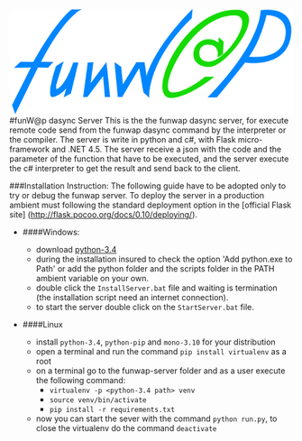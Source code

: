 ![alt text](public/fun_logo.jpg)
#funW@p dasync Server
This is the the funwap dasync server, for execute remote code send from the funwap dasync command by the interpreter or the compiler. The server is write in python and c#, with Flask micro-framework and .NET 4.5. The server receive a json with the code and the parameter of the function that have to be executed, and the server execute the c# interpreter to get the result and send back to the client. 

###Installation Instruction:
The following guide have to be adopted only to try or debug the funwap server. To deploy the server in a production ambient must following the standard deployment option in the [official Flask site] (http://flask.pocoo.org/docs/0.10/deploying/).
- ####Windows:
  - download [python-3.4](https://www.python.org/ftp/python/3.4.2/python-3.4.2.msi)
  - during the installation insured to check the option 'Add python.exe to Path' or add the python folder and the scripts folder in the PATH ambient variable on your own.
  - double click the `InstallServer.bat` file and waiting is termination (the installation script need an internet connection).
  - to start the server double click on the `StartServer.bat` file.


- ####Linux
  - install `python-3.4`, `python-pip` and `mono-3.10` for your distribution
  - open a terminal and run the command `pip install virtualenv` as a root
  - on a terminal go to the funwap-server folder and as a user execute the following command:
    - `virtualenv -p <python-3.4 path> venv`
    - `source venv/bin/activate`
    - `pip install -r requirements.txt`
  - now you can start the sever with the command `python run.py`, to close the virtualenv do the command `deactivate`
